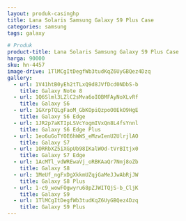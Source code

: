 ```yaml
---
layout: produk-casinghp
title: Lana Solaris Samsung Galaxy S9 Plus Case
categories: samsung
tags: galaxy

# Produk
product-title: Lana Solaris Samsung Galaxy S9 Plus Case
harga: 90000
sku: hn-4457
image-drive: 1TlMCgItDegfWb3tudKqZ6UyGBQez4Dzq
gallery:
  - url: 1V41htB0yEh2tTLxQ9d8JVfDcd0NDbS-b
    title: Galaxy Note 8
  - url: 1Q6Slml3LZlC2sMva6oIOBMFAyNoXLvRf
    title: Galaxy S6
  - url: 1GXrpTQLgFaoM_GbKOpiQzpoO0EkO9HgE
    title: Galaxy S6 Edge
  - url: 1JR2p7aKTIpLSVcYogmIVxQn8L4fsYnnl
    title: Galaxy S6 Edge Plus
  - url: 1eo6uGoTYOE6hWWS_eMzwIenU2UlrjlAO
    title: Galaxy S7
  - url: 1ORRbXZ5iXGpUb98IKalWOd-tVrBItjx0
    title: Galaxy S7 Edge
  - url: 1AcMTl_vdWREwaVj_oRBKAaQr7Nmj8oZb
    title: Galaxy S8
  - url: 1MeUf_ngFxDgXkkmUZqjGaMeJJwAbRjJW
    title: Galaxy S8 Plus
  - url: 1-c9_wowFOgwyru68pZJWITQjS-b_CljK
    title: Galaxy S9
  - url: 1TlMCgItDegfWb3tudKqZ6UyGBQez4Dzq
    title: Galaxy S9 Plus
---
```

